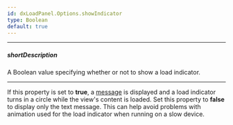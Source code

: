 ```yaml
---
id: dxLoadPanel.Options.showIndicator
type: Boolean
default: true
---
```

---
##### shortDescription
A Boolean value specifying whether or not to show a load indicator.

---
If this property is set to **true**, a [message](/api-reference/10%20UI%20Components/dxLoadPanel/1%20Configuration/message.md '/Documentation/ApiReference/UI_Components/dxLoadPanel/Configuration/#message') is displayed and a load indicator turns in a circle while the view's content is loaded. Set this property to **false** to display only the text message. This can help avoid problems with animation used for the load indicator when running on a slow device.